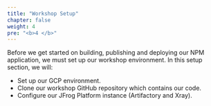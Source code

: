 ```yaml
---
title: "Workshop Setup"
chapter: false
weight: 4
pre: "<b>4 </b>"
---
```


Before we get started on building, publishing and deploying our NPM application, we must set up our workshop environment. In this setup section, we will:

- Set up our GCP environment.
- Clone our workshop GitHub repository which contains our code.
- Configure our JFrog Platform instance (Artifactory and Xray).

